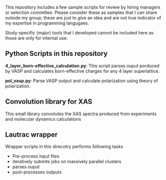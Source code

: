 This repository includes a few sample scripts for review by hiring managers or selection committee. Please consider these as samples that I can share outside my group; these are just to give an idea and are not true indicator of my expertise in programming langugaes.

Study-specific (major) tools that I developed cannot be included here as those are only for internal use.



## Python Scripts in this repository

**4_layer_born-effective_calculation.py**: This script parses ouput porduced by VASP and calculates born-effective charges for any 4 layer superlattice.

**pol_vasp.py**: Parse VASP output and calculate polarization using theory of polarization. 




## Convolution library for XAS 
This small library convolutes the XAS spectra produced from experiments and molecular dynamics calculations 




## Lautrac wrapper
Wrapper scripts in this direcotry performs following tasks
  - Pre-process input files
  - iteratively submits jobs on massively parallel clusters
  - parses ouput
  - post-processes outputs

